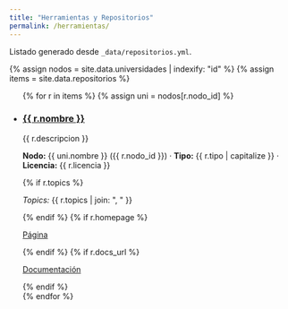 ```yaml
---
title: "Herramientas y Repositorios"
permalink: /herramientas/
---
```


<p>Listado generado desde <code>_data/repositorios.yml</code>.</p>

{% assign nodos = site.data.universidades | indexify: "id" %}
{% assign items = site.data.repositorios %}

<ul class="taxonomy__index">
{% for r in items %}
  {% assign uni = nodos[r.nodo_id] %}
  <li>
    <h3><a href="{{ r.url }}" target="_blank" rel="noopener">{{ r.nombre }}</a></h3>
    <p>{{ r.descripcion }}</p>
    <p><strong>Nodo:</strong> {{ uni.nombre }} ({{ r.nodo_id }}) · <strong>Tipo:</strong> {{ r.tipo | capitalize }} · <strong>Licencia:</strong> {{ r.licencia }}</p>
    {% if r.topics %}<p><em>Topics:</em> {{ r.topics | join: ", " }}</p>{% endif %}
    {% if r.homepage %}<p><a href="{{ r.homepage }}" target="_blank" rel="noopener">Página</a></p>{% endif %}
    {% if r.docs_url %}<p><a href="{{ r.docs_url }}" target="_blank" rel="noopener">Documentación</a></p>{% endif %}
  </li>
{% endfor %}
</ul>
